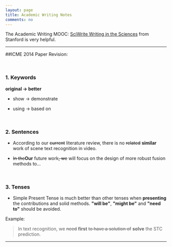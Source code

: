 ```yaml
---
layout: page
title: Academic Writing Notes
comments: no
---
```


The Academic Writing MOOC: [SciWrite Writing in the Sciences](https://class.stanford.edu/courses/Medicine/SciWrite/Fall2013/info) from Stanford is very helpful.

----------

##ICME 2014 Paper Revision:

<br>

### 1. Keywords

**original -> better**

- show -> demonstrate

- using -> based on

<br>

### 2. Sentences

- According to our ~~current~~ literature review, there is no ~~related~~ **similar** work of scene text recognition in video.

- ~~In the~~**Our** future work~~, we~~ will focus on the design of more robust fusion methods to...

<br>

### 3. Tenses

- Simple Present Tense is much better than other tenses when **presenting** the contributions and solid methods. **"will be"**, **"might be"** and **"need to"** should be avoided.

Example:
> In text recognition, we ~~need~~ **first** ~~to have a solution of~~ **solve** the STC prediction.

----------
